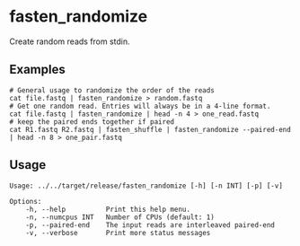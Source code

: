 # fasten_randomize
    
Create random reads from stdin.

## Examples

```
# General usage to randomize the order of the reads
cat file.fastq | fasten_randomize > random.fastq
# Get one random read. Entries will always be in a 4-line format.
cat file.fastq | fasten_randomize | head -n 4 > one_read.fastq
# keep the paired ends together if paired
cat R1.fastq R2.fastq | fasten_shuffle | fasten_randomize --paired-end | head -n 8 > one_pair.fastq
```

## Usage

    Usage: ../../target/release/fasten_randomize [-h] [-n INT] [-p] [-v]
    
    Options:
        -h, --help          Print this help menu.
        -n, --numcpus INT   Number of CPUs (default: 1)
        -p, --paired-end    The input reads are interleaved paired-end
        -v, --verbose       Print more status messages
    

